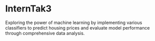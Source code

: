 # InternTak3
Exploring the power of machine learning by implementing various classifiers to predict housing prices and evaluate model performance through comprehensive data analysis.
